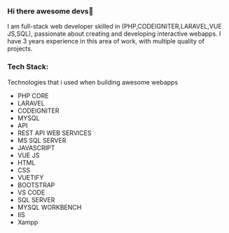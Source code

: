 ### Hi there awesome devs👋

I am full-stack web developer skilled in (PHP,CODEIGNITER,LARAVEL,VUE JS,SQL), passionate about creating and developing interactive webapps. 
I have 3 years experience in this area of work, with multiple quality of projects.

### Tech Stack:

Technologies that i used when building awesome webapps 

- PHP CORE
- LARAVEL
- CODEIGNITER
- MYSQL
- API
- REST API WEB SERVICES
- MS SQL SERVER
- JAVASCRIPT
- VUE JS
- HTML
- CSS
- VUETIFY
- BOOTSTRAP
- VS CODE
- SQL SERVER
- MYSQL WORKBENCH
- IIS
- Xampp

